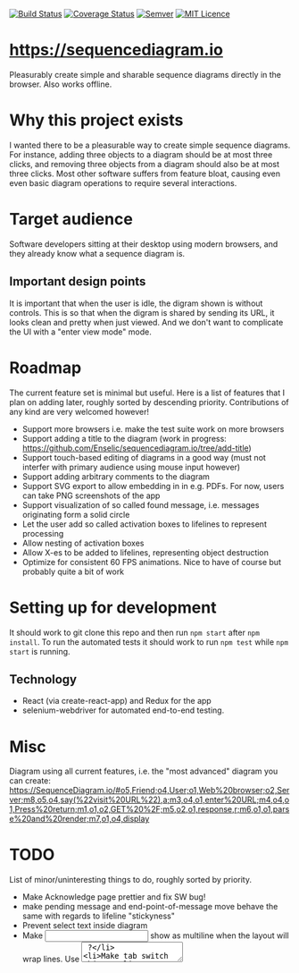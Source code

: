 [![Build Status](https://travis-ci.org/Enselic/sequencediagram.io.svg?branch=master)](https://travis-ci.org/Enselic/sequencediagram.io)
[![Coverage Status](https://coveralls.io/repos/github/Enselic/sequencediagram.io/badge.svg?branch=master-with-code-coverage)](https://coveralls.io/github/Enselic/sequencediagram.io?branch=master-with-code-coverage)
[![Semver](http://img.shields.io/SemVer/2.0.0.png)](http://semver.org/spec/v2.0.0.html)
[![MIT Licence](https://badges.frapsoft.com/os/mit/mit.png?v=103)](https://opensource.org/licenses/mit-license.php)

https://sequencediagram.io
==========================

Pleasurably create simple and sharable sequence diagrams directly in the browser. Also works offline.


Why this project exists
=======================

I wanted there to be a pleasurable way to create simple sequence diagrams.
For instance, adding three objects to a diagram should be at most three clicks,
and removing three objects from a diagram should also be at most three clicks.
Most other software suffers from feature bloat, causing even even basic diagram operations
to require several interactions.


Target audience
===============

Software developers sitting at their desktop using modern browsers, and they
already know what a sequence diagram is.

Important design points
-----------------------

It is important that when the user is idle, the digram shown is without controls.
This is so that when the digram is shared by sending its URL, it looks clean and pretty when just viewed.
And we don't want to complicate the UI with a "enter view mode" mode.


Roadmap
=======

The current feature set is minimal but useful.
Here is a list of features that I plan on adding later, roughly sorted by descending priority.
Contributions of any kind are very welcomed however!

- Support more browsers i.e. make the test suite work on more browsers
- Support adding a title to the diagram (work in progress: https://github.com/Enselic/sequencediagram.io/tree/add-title)
- Support touch-based editing of diagrams in a good way (must not interfer with primary audience using mouse input however)
- Support adding arbitrary comments to the diagram
- Support SVG export to allow embedding in in e.g. PDFs. For now, users can take PNG screenshots of the app
- Support visualization of so called found message, i.e. messages originating form a solid circle
- Let the user add so called activation boxes to lifelines to represent processing
- Allow nesting of activation boxes
- Allow X-es to be added to lifelines, representing object destruction
- Optimize for consistent 60 FPS animations. Nice to have of course but probably quite a bit of work


Setting up for development
==========================

It should work to git clone this repo and then run `npm start` after `npm install`.
To run the automated tests it should work to run `npm test` while `npm start` is
running.

Technology
----------

- React (via create-react-app) and Redux for the app
- selenium-webdriver for automated end-to-end testing.


Misc
====

Diagram using all current features, i.e. the "most advanced" diagram you can create:
https://SequenceDiagram.io/#o5,Friend;o4,User;o1,Web%20browser;o2,Server;m8,o5,o4,say(%22visit%20URL%22),a;m3,o4,o1,enter%20URL;m4,o4,o1,Press%20return;m1,o1,o2,GET%20%2F;m5,o2,o1,response,r;m6,o1,o1,parse%20and%20render;m7,o1,o4,display


TODO
====

List of minor/uninteresting things to do, roughly sorted by priority.
- Make Acknowledge page prettier and fix SW bug!
- make pending message and end-point-of-message move behave the same with regards to lifeline "stickyness"
- Prevent select text inside diagram
- Make <input /> show as multiline when the layout will wrap lines. Use <textarea /> ?
- Make tab switch objects
- Create a more accurate text measurer
- Make messages movable horizontally
- Use CSS3 translate instead of left/top to animate objects and message. Will probably result in higher FPS
